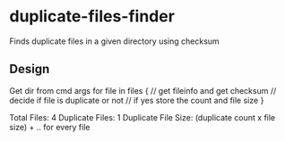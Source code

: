 # duplicate-files-finder
Finds duplicate files in a given directory using checksum


## Design

Get dir from cmd args
for file in files {
    // get fileinfo and get checksum
    // decide if file is duplicate or not
    // if yes store the count and file size
}

Total Files: 4
Duplicate Files: 1
Duplicate File Size: (duplicate count x file size) + .. for every file